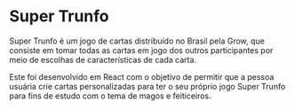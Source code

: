 # Super Trunfo

Super Trunfo é um jogo de cartas distribuído no Brasil pela Grow, que consiste em tomar todas as cartas em jogo dos outros participantes por meio de escolhas de características de cada carta.

Este foi desenvolvido em React com o objetivo de permitir que a pessoa usuária crie cartas personalizadas para ter o seu próprio jogo Super Trunfo para fins de estudo com o tema de magos e feiticeiros.
